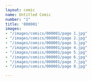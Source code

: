 ```yaml
---
layout: comic
name: Untitled Comic
number: "1"
title: '000001'
images:
- "/images/comics/000001/page 1.jpg"
- "/images/comics/000001/page 2.jpg"
- "/images/comics/000001/page 3.jpg"
- "/images/comics/000001/page 4.jpg"
- "/images/comics/000001/page 5.jpg"
- "/images/comics/000001/page 6.jpg"
- "/images/comics/000001/page 7.jpg"
- "/images/comics/000001/page 8.jpg"

---
```

